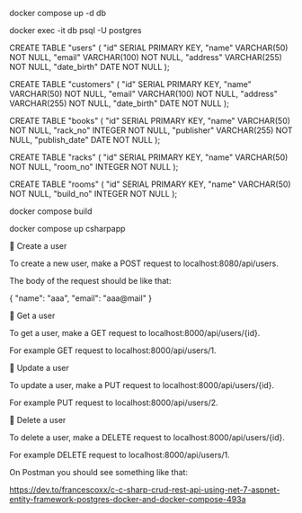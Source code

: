 docker compose up -d db

docker exec -it db psql -U postgres

CREATE TABLE "users" (
  "id" SERIAL PRIMARY KEY,
  "name" VARCHAR(50) NOT NULL,
  "email" VARCHAR(100) NOT NULL,
  "address" VARCHAR(255) NOT NULL,
  "date_birth" DATE NOT NULL
);

CREATE TABLE "customers" (
  "id" SERIAL PRIMARY KEY,
  "name" VARCHAR(50) NOT NULL,
  "email" VARCHAR(100) NOT NULL,
  "address" VARCHAR(255) NOT NULL,
  "date_birth" DATE NOT NULL
);

CREATE TABLE "books" (
  "id" SERIAL PRIMARY KEY,
  "name" VARCHAR(50) NOT NULL,
  "rack_no" INTEGER NOT NULL,
  "publisher" VARCHAR(255) NOT NULL,
  "publish_date" DATE NOT NULL
);

CREATE TABLE "racks" (
  "id" SERIAL PRIMARY KEY,
  "name" VARCHAR(50) NOT NULL,
  "room_no" INTEGER NOT NULL
);

CREATE TABLE "rooms" (
  "id" SERIAL PRIMARY KEY,
  "name" VARCHAR(50) NOT NULL,
  "build_no" INTEGER NOT NULL
);


docker compose build

docker compose up csharpapp


📝 Create a user

To create a new user, make a POST request to localhost:8080/api/users.

The body of the request should be like that:

{
    "name": "aaa",
    "email": "aaa@mail"
}

📝 Get a user

To get a user, make a GET request to localhost:8000/api/users/{id}.

For example GET request to localhost:8000/api/users/1.

📝 Update a user

To update a user, make a PUT request to localhost:8000/api/users/{id}.

For example PUT request to localhost:8000/api/users/2.

📝 Delete a user

To delete a user, make a DELETE request to localhost:8000/api/users/{id}.

For example DELETE request to localhost:8000/api/users/1.



On Postman you should see something like that:

https://dev.to/francescoxx/c-c-sharp-crud-rest-api-using-net-7-aspnet-entity-framework-postgres-docker-and-docker-compose-493a